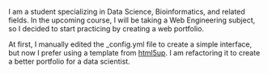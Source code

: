 I am a student specializing in Data Science, Bioinformatics, and related fields. In the upcoming course, I will be taking a Web Engineering subject, so I decided to start practicing by creating a web portfolio.

At first, I manually edited the _config.yml file to create a simple interface, but now I prefer using a template from [html5up](https://html5up.net/solid-state). I am refactoring it to create a better portfolio for a data scientist.
